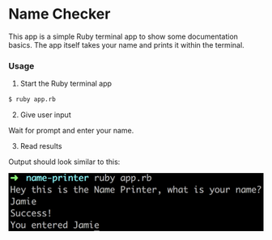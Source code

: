 # Name Checker

This app is a simple Ruby terminal app to show some documentation basics. The app itself takes your name and prints it within the terminal.

### Usage

1. Start the Ruby terminal app

```sh
$ ruby app.rb
```

2. Give user input

Wait for prompt and enter your name.

3. Read results

Output should look similar to this:

![Results Screenshot](screenshot.png "Results Screenshot")
